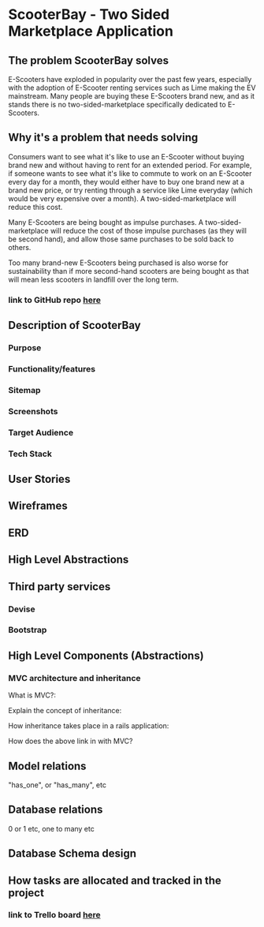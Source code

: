 # ScooterBay - Two Sided Marketplace Application

## The problem ScooterBay solves
E-Scooters have exploded in popularity over the past few years, especially with the adoption of E-Scooter renting services such as Lime making the EV mainstream. Many people are buying these E-Scooters brand new, and as it stands there is no two-sided-marketplace specifically dedicated to E-Scooters.

## Why it's a problem that needs solving
Consumers want to see what it's like to use an E-Scooter without buying brand new and without having to rent for an extended period. For example, if someone wants to see what it's like to commute to work on an E-Scooter every day for a month, they would either have to buy one brand new at a brand new price, or try renting through a service like Lime everyday (which would be very expensive over a month). A two-sided-marketplace will reduce this cost.

Many E-Scooters are being bought as impulse purchases. A two-sided-marketplace will reduce the cost of those impulse purchases (as they will be second hand), and allow those same purchases to be sold back to others.

Too many brand-new E-Scooters being purchased is also worse for sustainability than if more second-hand scooters are being bought as that will mean less scooters in landfill over the long term.

### link to GitHub repo <a href='https://github.com/rikifujihara/scooterbay'>here</a>

## Description of ScooterBay

### Purpose


### Functionality/features

### Sitemap

### Screenshots

### Target Audience

### Tech Stack

## User Stories

## Wireframes

## ERD

## High Level Abstractions

## Third party services
### Devise
### Bootstrap

## High Level Components (Abstractions)
### MVC architecture and inheritance
What is MVC?:

Explain the concept of inheritance:

How inheritance takes place in a rails application:

How does the above link in with MVC?

## Model relations
"has_one", or "has_many", etc

## Database relations
0 or 1 etc, one to many etc

## Database Schema design

## How tasks are allocated and tracked in the project

### link to Trello board <a href='https://trello.com/invite/b/KVZvpHL0/9aacbe6e24c654b43d825dc38447d555/scooterbay'>here</a>